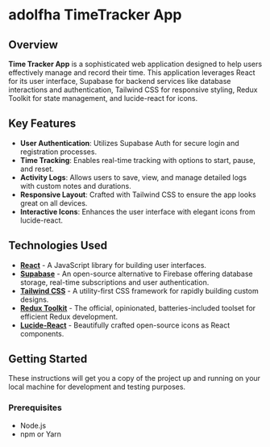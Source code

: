 # adolfha TimeTracker App

## Overview
**Time Tracker App** is a sophisticated web application designed to help users effectively manage and record their time. This application leverages React for its user interface, Supabase for backend services like database interactions and authentication, Tailwind CSS for responsive styling, Redux Toolkit for state management, and lucide-react for icons.

## Key Features

- **User Authentication**: Utilizes Supabase Auth for secure login and registration processes.
- **Time Tracking**: Enables real-time tracking with options to start, pause, and reset.
- **Activity Logs**: Allows users to save, view, and manage detailed logs with custom notes and durations.
- **Responsive Layout**: Crafted with Tailwind CSS to ensure the app looks great on all devices.
- **Interactive Icons**: Enhances the user interface with elegant icons from lucide-react.

## Technologies Used

- **[React](https://reactjs.org/)** - A JavaScript library for building user interfaces.
- **[Supabase](https://supabase.com/)** - An open-source alternative to Firebase offering database storage, real-time subscriptions and user authentication.
- **[Tailwind CSS](https://tailwindcss.com/)** - A utility-first CSS framework for rapidly building custom designs.
- **[Redux Toolkit](https://redux-toolkit.js.org/)** - The official, opinionated, batteries-included toolset for efficient Redux development.
- **[Lucide-React](https://github.com/lucide-icons/lucide)** - Beautifully crafted open-source icons as React components.

## Getting Started

These instructions will get you a copy of the project up and running on your local machine for development and testing purposes.

### Prerequisites

- Node.js
- npm or Yarn
